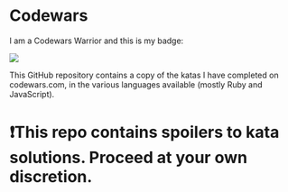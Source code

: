 # Codewars
I am a Codewars Warrior and this is my badge: 

<img src="https://www.codewars.com/users/musicmama8/badges/large">

This GitHub repository contains a copy of the katas I have completed on codewars.com, in the various languages available (mostly Ruby and JavaScript).

# ❗️This repo contains spoilers to kata solutions. Proceed at your own discretion.
